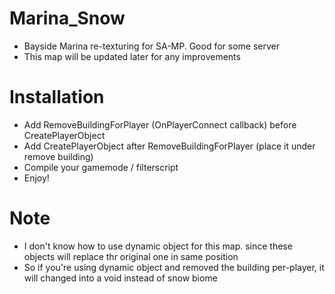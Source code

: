 # Marina_Snow
  * Bayside Marina re-texturing for SA-MP. Good for some server
  * This map will be updated later for any improvements

# Installation
  * Add RemoveBuildingForPlayer (OnPlayerConnect callback) before CreatePlayerObject
  * Add CreatePlayerObject after RemoveBuildingForPlayer (place it under remove building)
  * Compile your gamemode / filterscript
  * Enjoy!

# Note
  * I don't know how to use dynamic object for this map. since these objects will replace thr original one in same position
  * So if you're using dynamic object and removed the building per-player, it will changed into a void instead of snow biome
